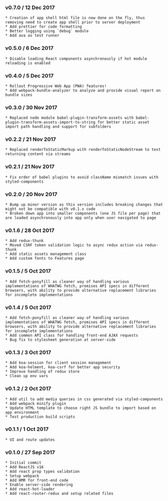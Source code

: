 ### v0.7.0 / 12 Dec 2017
    * Creation of app shell html file is now done on the fly, thus removing need to create app shell prior to server deployment
    * Add prettier for code formatting
    * Better logging using `debug` module
    * Add ava as test runner

### v0.5.0 / 6 Dec 2017
    * Disable loading React components asynchronously if hot module reloading is enabled

### v0.4.0 / 5 Dec 2017
    * Rollout Progressive Web App (PWA) features!
    * Add webpack-bundle-analyzer to analyze and provide visual report on bundle sizes

### v0.3.0 / 30 Nov 2017
    * Replaced node module babel-plugin-transform-assets with babel-plugin-transform-assets-import-to-string for better static asset import path handling and support for subfolders

### v0.2.2 / 21 Nov 2017
    * Replaced renderToStaticMarkup with renderToStaticNodeStream to test returning content via streams

### v0.2.1 / 21 Nov 2017
    * Fix order of babel plugins to avoid className mismatch issues with styled-components

### v0.2.0 / 20 Nov 2017
    * Bump up minor version as this version includes breaking changes that might not be compatible with v0.1.x code
    * Broken down app into smaller components (one JS file per page) that are loaded asynchronously into app only when user navigated to page

### v0.1.6 / 28 Oct 2017
    * Add redux-thunk
    * Moved CSRF token validation logic to async redux action via redux-thunk
    * Add static assets management class
    * Add custom fonts to Features page

### v0.1.5 / 5 Oct 2017
    * Add fetch-ponyfill as cleaner way of handling various implementations of WHATWG fetch, promises API specs in different browsers, with ability to provide alternative replacement libraries for incomplete implementations

### v0.1.4 / 5 Oct 2017
    * Add fetch-ponyfill as cleaner way of handling various implementations of WHATWG fetch, promises API specs in different browsers, with ability to provide alternative replacement libraries for incomplete implementations
    * Add common API class for handling front-end AJAX requests
    * Bug fix to stylesheet generation at server-side

### v0.1.3 / 3 Oct 2017
    * Add koa-session for client session management
    * Add koa-helment, koa-csrf for better app security
    * Improve handling of redux store
    * Clean up env vars

### v0.1.2 / 2 Oct 2017
    * Add util to add media queries in css generated via styled-components
    * Add webpack minify plugin
    * Update HTML template to choose right JS bundle to import based on app environment
    * Test production build scripts

### v0.1.1 / 1 Oct 2017
    * UI and route updates

### v0.1.0 / 27 Sep 2017
    * Initial commit
    * Add ReactJS v16
    * Add react prop types validation
    * Setup webpack
    * Add HMR for front-end code
    * Enable server-side rendering
    * Add react-hot-loader
    * Add react-router-redux and setup related files
